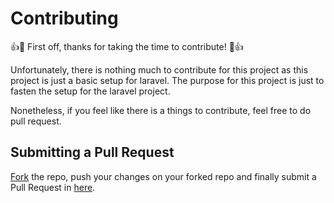 # Contributing

👍🎉 First off, thanks for taking the time to contribute! 🎉👍

Unfortunately, there is nothing much to contribute for this project as this project is just a basic setup for laravel. The purpose for this project is just to fasten the setup for the laravel project.

Nonetheless, if you feel like there is a things to contribute, feel free to do pull request.

## Submitting a Pull Request

[Fork](https://github.com/alifdarsim/laravel-no-composer/fork) the repo, push your changes on your forked repo and finally submit a Pull Request in [here](https://github.com/alifdarsim/laravel-no-composer/pulls).
